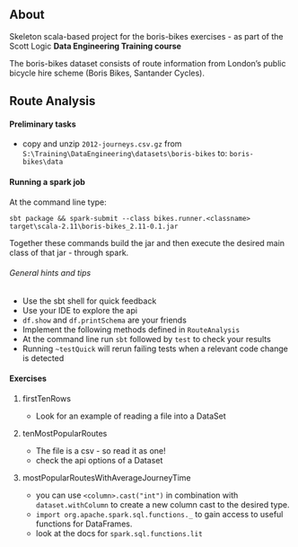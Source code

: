 About
----------
Skeleton scala-based project for the boris-bikes exercises - as part of
the Scott Logic **Data Engineering Training course**

The boris-bikes dataset consists of route information from
London’s public bicycle hire scheme (Boris Bikes, Santander Cycles).

Route Analysis
--------------

#### Preliminary tasks
- copy and unzip `2012-journeys.csv.gz` from
`S:\Training\DataEngineering\datasets\boris-bikes` to: `boris-bikes\data`


#### Running a spark job
At the command line type:

    sbt package && spark-submit --class bikes.runner.<classname> target\scala-2.11\boris-bikes_2.11-0.1.jar

Together these commands build the jar and then execute the desired main
 class of that jar - through spark.


###### General hints and tips

- Use the sbt shell for quick feedback
- Use your IDE to explore the api
- `df.show` and `df.printSchema` are your friends
- Implement the following methods defined in `RouteAnalysis`
- At the command line run `sbt` followed by `test` to check your results
- Running `~testQuick` will rerun failing tests when a relevant code change
 is detected


#### Exercises


1. firstTenRows
    - Look for an example of reading a file into a DataSet

2. tenMostPopularRoutes
    - The file is a csv - so read it as one!
    - check the api options of a Dataset

3. mostPopularRoutesWithAverageJourneyTime
    - you can use `<column>.cast("int")` in combination with
    `dataset.withColumn` to create a new column cast to the desired type.
    - `import org.apache.spark.sql.functions._` to gain access to useful
    functions for DataFrames.
    - look at the docs for `spark.sql.functions.lit`
